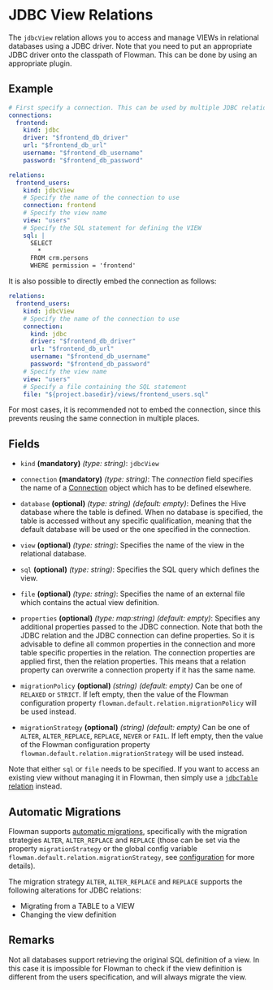 # JDBC View Relations

The `jdbcView` relation allows you to access and manage VIEWs in relational databases using a JDBC driver. Note that 
you need to put an appropriate JDBC driver onto the classpath of Flowman. This can be done by using an appropriate 
plugin.

## Example

```yaml
# First specify a connection. This can be used by multiple JDBC relations
connections:
  frontend:
    kind: jdbc
    driver: "$frontend_db_driver"
    url: "$frontend_db_url"
    username: "$frontend_db_username"
    password: "$frontend_db_password"

relations:
  frontend_users:
    kind: jdbcView
    # Specify the name of the connection to use
    connection: frontend
    # Specify the view name
    view: "users"
    # Specify the SQL statement for defining the VIEW
    sql: |
      SELECT
        * 
      FROM crm.persons
      WHERE permission = 'frontend'
```
It is also possible to directly embed the connection as follows:
```yaml
relations:
  frontend_users:
    kind: jdbcView
    # Specify the name of the connection to use
    connection:
      kind: jdbc
      driver: "$frontend_db_driver"
      url: "$frontend_db_url"
      username: "$frontend_db_username"
      password: "$frontend_db_password"
    # Specify the view name
    view: "users"
    # Specify a file containing the SQL statement
    file: "${project.basedir}/views/frontend_users.sql"
```
For most cases, it is recommended not to embed the connection, since this prevents reusing the same connection in
multiple places.


## Fields
* `kind` **(mandatory)** *(type: string)*: `jdbcView`

* `connection` **(mandatory)** *(type: string)*:
  The *connection* field specifies the name of a [Connection](../connection/index.md)
  object which has to be defined elsewhere.

* `database` **(optional)** *(type: string)* *(default: empty)*:
  Defines the Hive database where the table is defined. When no database is specified, the
  table is accessed without any specific qualification, meaning that the default database
  will be used or the one specified in the connection.

* `view` **(optional)** *(type: string)*:
  Specifies the name of the view in the relational database.

* `sql` **(optional)** *(type: string)*:
  Specifies the SQL query which defines the view.

* `file` **(optional)** *(type: string)*:
  Specifies the name of an external file which contains the actual view definition.

* `properties` **(optional)** *(type: map:string)* *(default: empty)*:
  Specifies any additional properties passed to the JDBC connection.  Note that both the JDBC
  relation and the JDBC connection can define properties. So it is advisable to define all
  common properties in the connection and more table specific properties in the relation.
  The connection properties are applied first, then the relation properties. This means that
  a relation property can overwrite a connection property if it has the same name.

* `migrationPolicy` **(optional)** *(string)* *(default: empty)*
  Can be one of `RELAXED` or `STRICT`. If left empty, then the value of the Flowman configuration property
  `flowman.default.relation.migrationPolicy` will be used instead.

* `migrationStrategy` **(optional)** *(string)* *(default: empty)*
  Can be one of `ALTER`, `ALTER_REPLACE`, `REPLACE`, `NEVER` or `FAIL`. If left empty, then the value of the Flowman
  configuration property `flowman.default.relation.migrationStrategy` will be used instead.

Note that either `sql` or `file` needs to be specified. If you want to access an existing view without managing it in
Flowman, then simply use a [`jdbcTable` relation](jdbcTable.md) instead.


## Automatic Migrations
Flowman supports [automatic migrations](../../cookbook/migrations.md), specifically with the migration strategies
`ALTER`, `ALTER_REPLACE` and `REPLACE` (those can be set via the property `migrationStrategy` or the global config variable
`flowman.default.relation.migrationStrategy`, see [configuration](../../setup/config.md) for more details).

The migration strategy `ALTER`, `ALTER_REPLACE` and `REPLACE` supports the following alterations for JDBC relations:
* Migrating from a TABLE to a VIEW
* Changing the view definition


## Remarks

Not all databases support retrieving the original SQL definition of a view. In this case it is impossible for Flowman
to check if the view definition is different from the users specification, and will always migrate the view.
